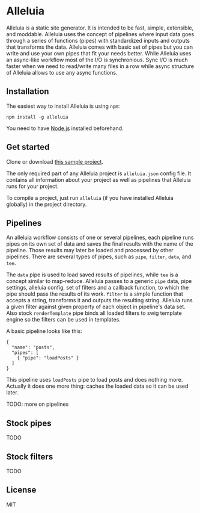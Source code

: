 # Alleluia

Alleluia is a static site generator. It is intended to be fast, simple, extensible, and moddable.
Alleluia uses the concept of pipelines where input data goes through a series of functions (pipes) with standardized inputs and outputs that transforms the data.
Alleluia comes with basic set of pipes but you can write and use your own pipes that fit your needs better.
While Alleluia uses an async-like workflow most of the I/O is synchronious. Sync I/O is much faster when we need to read/write many files in a row while async structure of Alleluia allows to use any async functions.

## Installation

The easiest way to install Alleluia is using `npm`:

    npm install -g alleluia

You need to have [Node.js](http://nodejs.org) installed beforehand.

## Get started

Clone or download [this sample project](https://github.com/Alex7Kom/alleluia-sample-project).

The only required part of any Alleluia project is `alleluia.json` config file. It contains all information about your project as well as pipelines that Alleluia runs for your project.

To compile a project, just run `alleluia` (if you have installed Alleluia globally) in the project directory.

## Pipelines

An alleluia workflow consists of one or several pipelines, each pipeline runs pipes on its own set of data and saves the final results with the name of the pipeline. Those results may later be loaded and processed by other pipelines.
There are several types of pipes, such as `pipe`, `filter`, `data`, and `tee`.

The `data` pipe is used to load saved results of pipelines, while `tee` is a concept similar to map-reduce.
Alleluia passes to a generic `pipe` data, pipe settings, alleluia config, set of filters and a callback function, to which the pipe should pass the results of its work.
`filter` is a simple function that accepts a string, transforms it and outputs the resulting string. Alleluia runs a given filter against given property of each object in pipeline's data set. Also stock `renderTemplate` pipe binds all loaded filters to swig template engine so the filters can be used in templates.

A basic pipeline looks like this:

```
{
  "name": "posts",
  "pipes": [
    { "pipe": "loadPosts" }
  ]
}
```

This pipeline uses `loadPosts` pipe to load posts and does nothing more. Actually it does one more thing: caches the loaded data so it can be used later.

TODO: more on pipelines

## Stock pipes

TODO

## Stock filters

TODO

## License

MIT